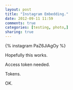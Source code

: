 ```yaml
---
layout: post
title: "Instagram Embedding."
date: 2012-09-11 11:59
comments: true
categories: [testing, photo,]
sharing: true
---
```

{% instagram PaZ6JiAgOy %}

Hopefully this works.

Access token needed.

Tokens.

OK.

